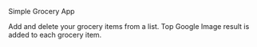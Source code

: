 Simple Grocery App

Add and delete your grocery items from a list.
Top Google Image result is added to each grocery item.
